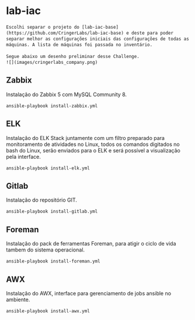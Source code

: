 # lab-iac

    Escolhi separar o projeto do [lab-iac-base](https://github.com/CringerLabs/lab-iac-base) e deste para poder separar melhor as configurações iniciais das configurações de todas as máquinas. A lista de máquinas foi passada no inventário.

    Segue abaixo um desenho preliminar desse Challenge.
    ![](images/cringerlabs_company.png)


## Zabbix

Instalação do Zabbix 5 com MySQL Community 8.
```
ansible-playbook install-zabbix.yml
```


## ELK

Instalação do ELK Stack juntamente com um filtro preparado para monitoramento de atividades no Linux, todos os comandos digitados no bash do Linux, serão enviados para o ELK e será possível a visualização pela interface.
```
ansible-playbook install-elk.yml
```


## Gitlab

Instalação do repositório GIT.
```
ansible-playbook install-gitlab.yml
```


## Foreman

Instalação do pack de ferramentas Foreman, para atigir o ciclo de vida tambem do sistema operacional.
```
ansible-playbook install-foreman.yml
```


## AWX

Instalação do AWX, interface para gerenciamento de jobs ansible no ambiente.
```
ansible-playbook install-awx.yml
```



